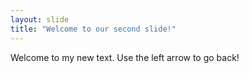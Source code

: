 ```yaml
---
layout: slide
title: "Welcome to our second slide!"
---
```

Welcome to my new text.
Use the left arrow to go back!
